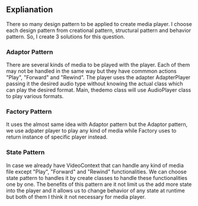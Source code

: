 ## Explianation

There so many design pattern to be applied to create media player. I choose each design pattern from creational pattern, structural pattern and behavior pattern.
So, I create 3 solutions for this question.

### Adaptor Pattern
There are several kinds of media to be played with the player. Each of them may not be handled in the same way but they have commmon actions "Play", "Forward" and "Rewind". The player uses the adapter AdapterPlayer passing it the desired audio type without knowing the actual class which can play the desired format. Main, thedemo class will use AudioPlayer class to play various formats.

### Factory Pattern
It uses the almost same idea with Adaptor pattern but the Adaptor pattern, we use adpater player to play any kind of media while Factory uses to return instance of specific player instead.

### State Pattern
In case we already have VideoContext that can handle any kind of media file except "Play", "Forward" and "Rewind" functionalities. We can choose state pattern to handles it by create classes to handle these functionalities one by one. The benefits of this pattern are it not limit us the add more state into the player and it allows us to change behavior of any state at runtime but both of them I think it not necessary for media player. 
